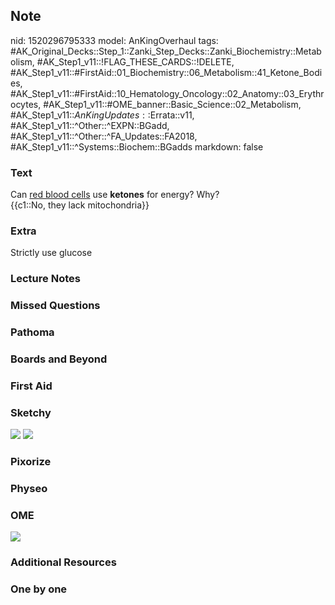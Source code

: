 ## Note
nid: 1520296795333
model: AnKingOverhaul
tags: #AK_Original_Decks::Step_1::Zanki_Step_Decks::Zanki_Biochemistry::Metabolism, #AK_Step1_v11::!FLAG_THESE_CARDS::!DELETE, #AK_Step1_v11::#FirstAid::01_Biochemistry::06_Metabolism::41_Ketone_Bodies, #AK_Step1_v11::#FirstAid::10_Hematology_Oncology::02_Anatomy::03_Erythrocytes, #AK_Step1_v11::#OME_banner::Basic_Science::02_Metabolism, #AK_Step1_v11::$AnKingUpdates::$Errata::v11, #AK_Step1_v11::^Other::^EXPN::BGadd, #AK_Step1_v11::^Other::^FA_Updates::FA2018, #AK_Step1_v11::^Systems::Biochem::BGadds
markdown: false

### Text
<div>
  Can <u>red blood cells</u> use <b>ketones</b> for energy? Why?
</div>
<div>
  {{c1::No, they lack mitochondria}}
</div>

### Extra
Strictly use glucose

### Lecture Notes


### Missed Questions


### Pathoma


### Boards and Beyond


### First Aid


### Sketchy
<img src="Screen%20Shot%202021-01-07%20at%2015.23.34.jpg">
<img src="Screen%20Shot%202021-01-07%20at%2015.23.47.jpg">

### Pixorize


### Physeo


### OME
<div class="ome-widget">
  <a href=
  "https://onlinemeded.org/spa/metabolism?ref=anki"><img src=
  "_OME_AnkiFlashcards_Topic_3.png"></a>
</div>

### Additional Resources


### One by one

